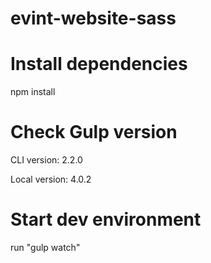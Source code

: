 # evint-website-sass

# Install dependencies

npm install

# Check Gulp version

CLI version: 2.2.0

Local version: 4.0.2

# Start dev environment

run "gulp watch"
